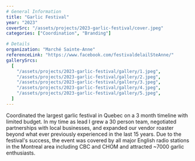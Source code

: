 ```yaml
---
# General Information
title: "Garlic Festival"
year: "2023"
coverSrc: "/assets/projects/2023-garlic-festival/cover.jpeg"
categories: ["Coordination", "Branding"]

# Details
organization: "Marché Sainte-Anne"
referenceLink: "https://www.facebook.com/festivaldelailSteAnne/"
gallerySrcs:
  [
    "/assets/projects/2023-garlic-festival/gallery/1.jpeg",
    "/assets/projects/2023-garlic-festival/gallery/2.jpeg",
    "/assets/projects/2023-garlic-festival/gallery/3.jpeg",
    "/assets/projects/2023-garlic-festival/gallery/4.jpeg",
    "/assets/projects/2023-garlic-festival/gallery/5.jpeg",
  ]
---
```


Coordinated the largest garlic festival in Quebec on a 3 month timeline with limited budget. In my time as lead I grew a 30 person team, negotiated partnerships with local businesses, and expanded our vendor roaster beyond what ever previously experienced in the last 15 years. Due to the festival's success, the event was covered by all major English radio stations in the Montreal area including CBC and CHOM and attracted ~7000 garlic enthusiasts.
